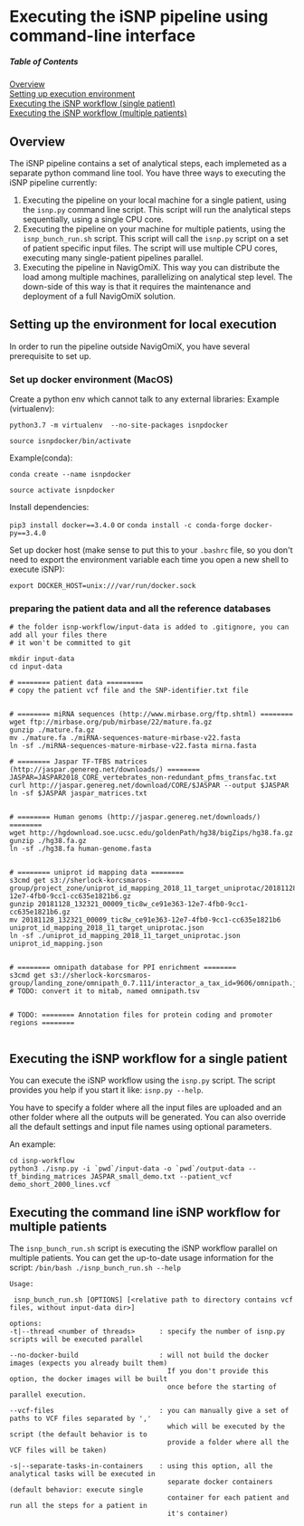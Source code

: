 

# Executing the iSNP pipeline using command-line interface


##### Table of Contents  
[Overview](#overview)  
[Setting up execution environment](#setup)  
[Executing the iSNP workflow (single patient)](#singlepatient)  
[Executing the iSNP workflow (multiple patients)](#multipatient)



<a name="overview"/>

## Overview


The iSNP pipeline contains a set of analytical steps, each implemeted as a separate python command line tool.
You have three ways to executing the iSNP pipeline currently:
1) Executing the pipeline on your local machine for a single patient, using the `isnp.py` command line script. This script will run the analytical steps sequentially, using a single CPU core.
1) Executing the pipeline on your machine for multiple patients, using the `isnp_bunch_run.sh` script. This script  will call the `isnp.py` script on a set of patient specific input files. The 
script will use multiple CPU cores, executing many single-patient pipelines parallel.
1) Executing the pipeline in NavigOmiX. This way you can distribute the load among multiple machines, parallelizing on analytical step level. The down-side of this way is that it requires the 
maintenance and deployment of a full NavigOmiX solution. 

<a name="setup"/>

## Setting up the environment for local execution

In order to run the pipeline outside NavigOmiX, you have several prerequisite to set up.

### Set up docker environment (MacOS)
Create a python env which cannot talk to any external libraries:
Example (virtualenv):

`python3.7 -m virtualenv  --no-site-packages isnpdocker`

`source isnpdocker/bin/activate`

Example(conda):

`conda create --name isnpdocker`

`source activate isnpdocker`

Install dependencies:

`pip3 install docker==3.4.0` or `conda install -c conda-forge docker-py==3.4.0`

Set up docker host (make sense to put this to your `.bashrc` file, so you don't need to export the environment variable each time you open a new shell to execute iSNP):

```
export DOCKER_HOST=unix:///var/run/docker.sock
```

### preparing the patient data and all the reference databases

```
# the folder isnp-workflow/input-data is added to .gitignore, you can add all your files there
# it won't be committed to git

mkdir input-data
cd input-data

# ======== patient data =========
# copy the patient vcf file and the SNP-identifier.txt file


# ======== miRNA sequences (http://www.mirbase.org/ftp.shtml) ========
wget ftp://mirbase.org/pub/mirbase/22/mature.fa.gz
gunzip ./mature.fa.gz
mv ./mature.fa ./miRNA-sequences-mature-mirbase-v22.fasta
ln -sf ./miRNA-sequences-mature-mirbase-v22.fasta mirna.fasta

# ======== Jaspar TF-TFBS matrices (http://jaspar.genereg.net/downloads/) ========
JASPAR=JASPAR2018_CORE_vertebrates_non-redundant_pfms_transfac.txt
curl http://jaspar.genereg.net/download/CORE/$JASPAR --output $JASPAR
ln -sf $JASPAR jaspar_matrices.txt


# ======== Human genoms (http://jaspar.genereg.net/downloads/) ========
wget http://hgdownload.soe.ucsc.edu/goldenPath/hg38/bigZips/hg38.fa.gz
gunzip ./hg38.fa.gz
ln -sf ./hg38.fa human-genome.fasta


# ======== uniprot id mapping data ========
s3cmd get s3://sherlock-korcsmaros-group/project_zone/uniprot_id_mapping_2018_11_target_uniprotac/20181128_132321_00009_tic8w_ce91e363-12e7-4fb0-9cc1-cc635e1821b6.gz
gunzip 20181128_132321_00009_tic8w_ce91e363-12e7-4fb0-9cc1-cc635e1821b6.gz
mv 20181128_132321_00009_tic8w_ce91e363-12e7-4fb0-9cc1-cc635e1821b6 uniprot_id_mapping_2018_11_target_uniprotac.json
ln -sf ./uniprot_id_mapping_2018_11_target_uniprotac.json uniprot_id_mapping.json


# ======== omnipath database for PPI enrichment ========
s3cmd get s3://sherlock-korcsmaros-group/landing_zone/omnipath_0.7.111/interactor_a_tax_id=9606/omnipath.json
# TODO: convert it to mitab, named omnipath.tsv


# TODO: ======== Annotation files for protein coding and promoter regions ========


```

<a name="singlepatient"/>

## Executing the iSNP workflow for a single patient

You can execute the iSNP workflow using the `isnp.py` script. 
The script provides you help if you start it like: `isnp.py --help`.

You have to specify a folder where all the input files are uploaded and an other folder where all the outputs will be generated. You can also override all the default settings and input file names 
using optional parameters.

An example:

```
cd isnp-workflow
python3 ./isnp.py -i `pwd`/input-data -o `pwd`/output-data --tf_binding_matrices JASPAR_small_demo.txt --patient_vcf demo_short_2000_lines.vcf
```


<a name="multipatient"/>

## Executing the command line iSNP workflow for multiple patients 

The `isnp_bunch_run.sh` script is executing the iSNP workflow parallel on multiple patients. 
You can get the up-to-date usage information for the script: `/bin/bash ./isnp_bunch_run.sh --help`

```
Usage:

 isnp_bunch_run.sh [OPTIONS] [<relative path to directory contains vcf files, without input-data dir>]

options:
-t|--thread <number of threads>      : specify the number of isnp.py scripts will be executed parallel 

--no-docker-build                    : will not build the docker images (expects you already built them)  
                                       If you don't provide this option, the docker images will be built
                                       once before the starting of parallel execution.

--vcf-files                          : you can manually give a set of paths to VCF files separated by ','
                                       which will be executed by the script (the default behavior is to 
                                       provide a folder where all the VCF files will be taken)

-s|--separate-tasks-in-containers    : using this option, all the analytical tasks will be executed in 
                                       separate docker containers (default behavior: execute single 
                                       container for each patient and run all the steps for a patient in 
                                       it's container)


```

